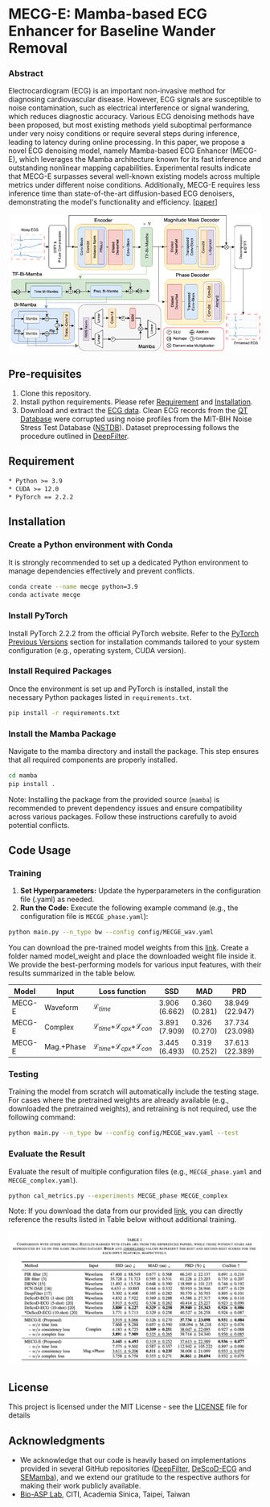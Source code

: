 # MECG-E: Mamba-based ECG Enhancer for Baseline Wander Removal

### Abstract
Electrocardiogram (ECG) is an important non-invasive method for diagnosing cardiovascular disease. However, ECG signals are susceptible to noise contamination, such as electrical interference or signal wandering, which reduces diagnostic accuracy. Various ECG denoising methods have been proposed, but most existing methods yield suboptimal performance under very noisy conditions or require several steps during inference, leading to latency during online processing. In this paper, we propose a novel ECG denoising model, namely Mamba-based ECG Enhancer (MECG-E), which leverages the Mamba architecture known for its fast inference and outstanding nonlinear mapping capabilities. Experimental results indicate that MECG-E surpasses several well-known existing models across multiple metrics under different noise conditions. Additionally, MECG-E requires less inference time than state-of-the-art diffusion-based ECG denoisers, demonstrating the model's functionality and efficiency. [[paper](https://arxiv.org/abs/2409.18828)]

<p align="center">
<img src="figs/architecture.png"/>
</p>

## Pre-requisites
1. Clone this repository.
2. Install python requirements. Please refer [Requirement](#requirement) and [Installation](#installation).
3. Download and extract the [ECG data](https://drive.google.com/file/d/19qOwywAoxreEv4xONTk-smQdo-ZdoPBc/view?usp=sharing). Clean ECG records from the [QT Database](https://ieeexplore.ieee.org/document/648140) were corrupted using noise profiles from the MIT-BIH Noise Stress Test Database ([NSTDB](https://physionet.org/content/nstdb/1.0.0/)). Dataset preprocessing follows the procedure outlined in [DeepFilter](https://github.com/fperdigon/DeepFilter/tree/master/Data_Preparation).

## Requirement
    * Python >= 3.9
    * CUDA >= 12.0
    * PyTorch == 2.2.2

## Installation
### Create a Python environment with Conda

It is strongly recommended to set up a dedicated Python environment to manage dependencies effectively and prevent conflicts.
```bash
conda create --name mecge python=3.9
conda activate mecge
```

### Install PyTorch

Install PyTorch 2.2.2 from the official PyTorch website. Refer to the [PyTorch Previous Versions](https://pytorch.org/get-started/previous-versions/) section for installation commands tailored to your system configuration (e.g., operating system, CUDA version).

### Install Required Packages

Once the environment is set up and PyTorch is installed, install the necessary Python packages listed in `requirements.txt`.

```bash
pip install -r requirements.txt
```

### Install the Mamba Package

Navigate to the mamba directory and install the package. This step ensures that all required components are properly installed.

```bash
cd mamba
pip install .
```

Note: Installing the package from the provided source (`mamba`) is recommended to prevent dependency issues and ensure compatibility across various packages. Follow these instructions carefully to avoid potential conflicts.

## Code Usage
### Training

1. **Set Hyperparameters:** Update the hyperparameters in the configuration file (.yaml) as needed.
2. **Run the Code:** Execute the following example command (e.g., the configuration file is `MECGE_phase.yaml`):
```bash
python main.py --n_type bw --config config/MECGE_wav.yaml
```

You can download the pre-trained model weights from this [link](https://drive.google.com/file/d/17qAyAJIw0zPFJwtkSsfwB7GeOsylq2_P/view?usp=sharing). Create a folder named model_weight and place the downloaded weight file inside it. We provide the best-performing models for various input features, with their results summarized in the table below.

| Model | Input | Loss function | SSD | MAD | PRD | Cos_Sim |
|---    |---    |---            |---  |---  |---  |---      |
| MECG-E | Waveform   | $`\mathcal{L}_{time}`$ | 3.906 (6.662) | 0.360 (0.281) | 38.949 (22.947) | 0.929 (0.081) |
| MECG-E | Complex    | $`\mathcal{L}_{time}`$+$`\mathcal{L}_{cpx}`$+$`\mathcal{L}_{con}`$ | 3.891 (7.909) | 0.326 (0.270) | 37.734 (23.098) | 0.931 (0.084) |
| MECG-E | Mag.+Phase | $`\mathcal{L}_{time}`$+$`\mathcal{L}_{cpx}`$+$`\mathcal{L}_{con}`$ | 3.445 (6.493) | 0.319 (0.252) | 37.613 (22.389) | 0.936 (0.077) |

### Testing
Training the model from scratch will automatically include the testing stage. For cases where the pretrained weights are already available (e.g., downloaded the pretrained weights), and retraining is not required, use the following command:

```bash
python main.py --n_type bw --config config/MECGE_wav.yaml --test
```

### Evaluate the Result
Evaluate the result of multiple configuration files (e.g., `MECGE_phase.yaml` and `MECGE_complex.yaml`).
```bash
python cal_metrics.py --experiments MECGE_phase MECGE_complex
```

Note: If you download the data from our provided [link](https://drive.google.com/file/d/19qOwywAoxreEv4xONTk-smQdo-ZdoPBc/view?usp=sharing), you can directly reference the results listed in Table below without additional training.

<p align="center">
<img src="figs/result.png"/>
</p>


## License
This project is licensed under the MIT License - see the [LICENSE](LICENSE) file for details

## Acknowledgments
* We acknowledge that our code is heavily based on implementations provided in several GitHub repositories ([DeepFilter](https://github.com/fperdigon/DeepFilter/tree/master/Data_Preparation), [DeScoD-ECG](https://github.com/HuayuLiArizona/Score-based-ECG-Denoising) and [SEMamba](https://github.com/RoyChao19477/SEMamba)), and we extend our gratitude to the respective authors for making their work publicly available.
* [Bio-ASP Lab](https://bio-asplab.citi.sinica.edu.tw), CITI, Academia Sinica, Taipei, Taiwan

